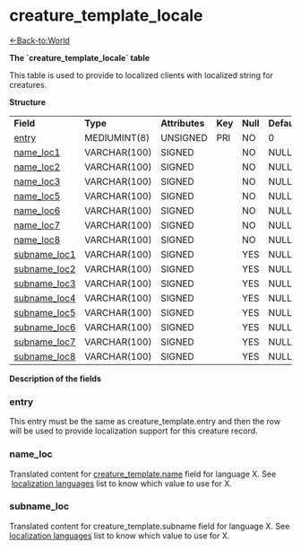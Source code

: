 # creature\_template\_locale

[<-Back-to:World](database-world.md)

**The \`creature\_template\_locale\` table**

This table is used to provide to localized clients with localized string for creatures.

**Structure**

|                                                        |              |                |         |          |             |           |             |
|--------------------------------------------------------|--------------|----------------|---------|----------|-------------|-----------|-------------|
| **Field**                                              | **Type**     | **Attributes** | **Key** | **Null** | **Default** | **Extra** | **Comment** |
| [entry](#creature_template_locale-entry)               | MEDIUMINT(8) | UNSIGNED       | PRI     | NO       | 0           |           |             |
| [name\_loc1](#creature_template_locale-name_loc)       | VARCHAR(100) | SIGNED         |         | NO       | NULL        |           |             |
| [name\_loc2](#creature_template_locale-name_loc)       | VARCHAR(100) | SIGNED         |         | NO       | NULL        |           |             |
| [name\_loc3](#creature_template_locale-name_loc)       | VARCHAR(100) | SIGNED         |         | NO       | NULL        |           |             |
| [name\_loc5](#creature_template_locale-name_loc)       | VARCHAR(100) | SIGNED         |         | NO       | NULL        |           |             |
| [name\_loc6](#creature_template_locale-name_loc)       | VARCHAR(100) | SIGNED         |         | NO       | NULL        |           |             |
| [name\_loc7](#creature_template_locale-name_loc)       | VARCHAR(100) | SIGNED         |         | NO       | NULL        |           |             |
| [name\_loc8](#creature_template_locale-name_loc)       | VARCHAR(100) | SIGNED         |         | NO       | NULL        |           |             |
| [subname\_loc1](#creature_template_locale-subname_loc) | VARCHAR(100) | SIGNED         |         | YES      | NULL        |           |             |
| [subname\_loc2](#creature_template_locale-subname_loc) | VARCHAR(100) | SIGNED         |         | YES      | NULL        |           |             |
| [subname\_loc3](#creature_template_locale-subname_loc) | VARCHAR(100) | SIGNED         |         | YES      | NULL        |           |             |
| [subname\_loc4](#creature_template_locale-subname_loc) | VARCHAR(100) | SIGNED         |         | YES      | NULL        |           |             |
| [subname\_loc5](#creature_template_locale-subname_loc) | VARCHAR(100) | SIGNED         |         | YES      | NULL        |           |             |
| [subname\_loc6](#creature_template_locale-subname_loc) | VARCHAR(100) | SIGNED         |         | YES      | NULL        |           |             |
| [subname\_loc7](#creature_template_locale-subname_loc) | VARCHAR(100) | SIGNED         |         | YES      | NULL        |           |             |
| [subname\_loc8](#creature_template_locale-subname_loc) | VARCHAR(100) | SIGNED         |         | YES      | NULL        |           |             |

**Description of the fields**

### entry

This entry must be the same as creature\_template.entry and then the row will be used to provide localization support for this creature record.

### name\_loc

Translated content for [creature\_template.name](https://trinitycore.atlassian.net/wiki/display/tc/creature_template#creature_template-name) field for language X.
See  [localization languages](https://trinitycore.atlassian.net/wiki/display/tc/Localization+lang) list to know which value to use for X.

### subname\_loc

Translated content for creature\_template.subname field for language X.
See [localization languages](https://trinitycore.atlassian.net/wiki/display/tc/Localization+lang) list to know which value to use for X.
